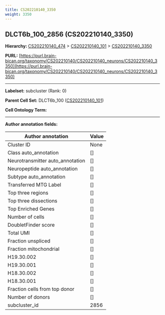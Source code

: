 ```yaml
---
title: CS202210140_3350
weight: 3350
---
```

## DLCT6b_100_2856 (CS202210140_3350)
<b>Hierarchy: </b>
[CS202210140_474](../CS202210140_474) >
[CS202210140_101](../CS202210140_101) >
[CS202210140_3350](../CS202210140_3350)

**PURL:** [https://purl.brain-bican.org/taxonomy/CS202210140/CS202210140_neurons/CS202210140_3350](https://purl.brain-bican.org/taxonomy/CS202210140/CS202210140_neurons/CS202210140_3350)

---


**Labelset:** subcluster (Rank: 0)

**Parent Cell Set:** DLCT6b_100 ([CS202210140_101](../CS202210140_101))



**Cell Ontology Term:** 

[MARKER GENES.]: #


---

[TRANSFERRED ANNOTATIONS.]: #


[AUTHOR ANNOTATION FIELDS.]: #


**Author annotation fields:**

| Author annotation | Value |
|-------------------|-------|
|Cluster ID|None|
|Class auto_annotation|[]|
|Neurotransmitter auto_annotation|[]|
|Neuropeptide auto_annotation|[]|
|Subtype auto_annotation|[]|
|Transferred MTG Label|[]|
|Top three regions|[]|
|Top three dissections|[]|
|Top Enriched Genes|[]|
|Number of cells|[]|
|DoubletFinder score|[]|
|Total UMI|[]|
|Fraction unspliced|[]|
|Fraction mitochondrial|[]|
|H19.30.002|[]|
|H19.30.001|[]|
|H18.30.002|[]|
|H18.30.001|[]|
|Fraction cells from top donor|[]|
|Number of donors|[]|
|subcluster_id|2856|
